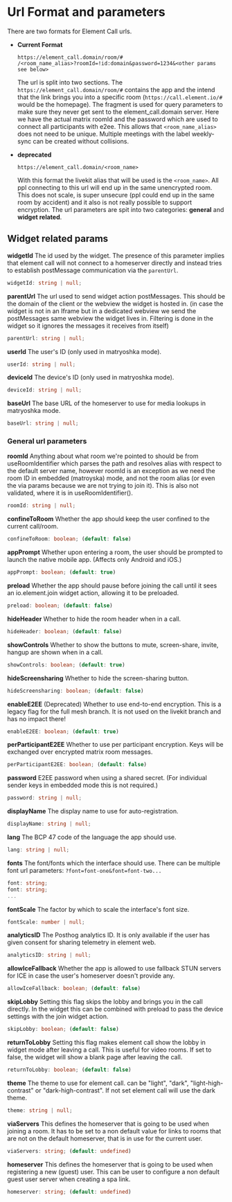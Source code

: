 # Url Format and parameters

There are two formats for Element Call urls.

- **Current Format**

  ```text
  https://element_call.domain/room/#
  /<room_name_alias>?roomId=!id:domain&password=1234&<other params see below>
  ```

  The url is split into two sections. The `https://element_call.domain/room/#`
  contains the app and the intend that the link brings you into a specific room
  (`https://call.element.io/#` would be the homepage). The fragment is used for
  query parameters to make sure they never get sent to the element_call.domain
  server. Here we have the actual matrix roomId and the password which are used
  to connect all participants with e2ee. This allows that `<room_name_alias>` does
  not need to be unique. Multiple meetings with the label weekly-sync can be created
  without collisions.

- **deprecated**

  ```text
  https://element_call.domain/<room_name>
  ```

  With this format the livekit alias that will be used is the `<room_name>`.
  All ppl connecting to this url will end up in the same unencrypted room.
  This does not scale, is super unsecure
  (ppl could end up in the same room by accident) and it also is not really
  possible to support encryption.
  The url parameters are spit into two categories: **general** and **widget related**.

## Widget related params

**widgetId**
The id used by the widget. The presence of this parameter implies that element
call will not connect to a homeserver directly and instead tries to establish
postMessage communication via the `parentUrl`.

```ts
widgetId: string | null;
```

**parentUrl**
The url used to send widget action postMessages. This should be the domain of
the client or the webview the widget is hosted in. (in case the widget is not
in an Iframe but in a dedicated webview we send the postMessages same webview
the widget lives in. Filtering is done in the widget so it ignores the messages
it receives from itself)

```ts
parentUrl: string | null;
```

**userId**
The user's ID (only used in matryoshka mode).

```ts
userId: string | null;
```

**deviceId**
The device's ID (only used in matryoshka mode).

```ts
deviceId: string | null;
```

**baseUrl**
The base URL of the homeserver to use for media lookups in matryoshka mode.

```ts
baseUrl: string | null;
```

### General url parameters

**roomId**
Anything about what room we're pointed to should be from useRoomIdentifier which
parses the path and resolves alias with respect to the default server name, however
roomId is an exception as we need the room ID in embedded (matroyska) mode, and not
the room alias (or even the via params because we are not trying to join it). This
is also not validated, where it is in useRoomIdentifier().

```ts
roomId: string | null;
```

**confineToRoom**
Whether the app should keep the user confined to the current call/room.

```ts
confineToRoom: boolean; (default: false)
```

**appPrompt**
Whether upon entering a room, the user should be prompted to launch the
native mobile app. (Affects only Android and iOS.)

```ts
appPrompt: boolean; (default: true)
```

**preload**
Whether the app should pause before joining the call until it sees an
io.element.join widget action, allowing it to be preloaded.

```ts
preload: boolean; (default: false)
```

**hideHeader**
Whether to hide the room header when in a call.

```ts
hideHeader: boolean; (default: false)
```

**showControls**
Whether to show the buttons to mute, screen-share, invite, hangup are shown
when in a call.

```ts
showControls: boolean; (default: true)
```

**hideScreensharing**
Whether to hide the screen-sharing button.

```ts
hideScreensharing: boolean; (default: false)
```

**enableE2EE** (Deprecated)
Whether to use end-to-end encryption. This is a legacy flag for the full mesh branch.
It is not used on the livekit branch and has no impact there!

```ts
enableE2EE: boolean; (default: true)
```

**perParticipantE2EE**
Whether to use per participant encryption.
Keys will be exchanged over encrypted matrix room messages.

```ts
perParticipantE2EE: boolean; (default: false)
```

**password**
E2EE password when using a shared secret.
(For individual sender keys in embedded mode this is not required.)

```ts
password: string | null;
```

**displayName**
The display name to use for auto-registration.

```ts
displayName: string | null;
```

**lang**
The BCP 47 code of the language the app should use.

```ts
lang: string | null;
```

**fonts**
The font/fonts which the interface should use.
There can be multiple font url parameters: `?font=font-one&font=font-two...`

```ts
font: string;
font: string;
...
```

**fontScale**
The factor by which to scale the interface's font size.

```ts
fontScale: number | null;
```

**analyticsID**
The Posthog analytics ID. It is only available if the user has given consent for
sharing telemetry in element web.

```ts
analyticsID: string | null;
```

**allowIceFallback**
Whether the app is allowed to use fallback STUN servers for ICE in case the
user's homeserver doesn't provide any.

```ts
allowIceFallback: boolean; (default: false)
```

**skipLobby**
Setting this flag skips the lobby and brings you in the call directly.
In the widget this can be combined with preload to pass the device settings
with the join widget action.

```ts
skipLobby: boolean; (default: false)
```

**returnToLobby**
Setting this flag makes element call show the lobby in widget mode after leaving
a call.
This is useful for video rooms.
If set to false, the widget will show a blank page after leaving the call.

```ts
returnToLobby: boolean; (default: false)
```

**theme**
The theme to use for element call.
can be "light", "dark", "light-high-contrast" or "dark-high-contrast".
If not set element call will use the dark theme.

```ts
theme: string | null;
```

**viaServers**
This defines the homeserver that is going to be used when joining a room.
It has to be set to a non default value for links to rooms
that are not on the default homeserver,
that is in use for the current user.

```ts
viaServers: string; (default: undefined)
```

**homeserver**
This defines the homeserver that is going to be used when registering
a new (guest) user.
This can be user to configure a non default guest user server when
creating a spa link.

```ts
homeserver: string; (default: undefined)
```
